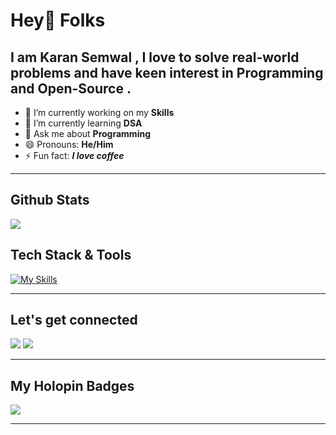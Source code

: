 # Hey👋 Folks

<!--
**Karansemwal/Karansemwal** is a ✨ _special_ ✨ repository because its `README.md` (this file) appears on your GitHub profile.
-->
## I am Karan Semwal , I love to solve real-world problems and have keen interest in Programming and Open-Source .


- 🔭 I’m currently working on my **Skills**
- 🌱 I’m currently learning **DSA** 
- 💬 Ask me about **Programming**
- 😄 Pronouns: **He/Him**
- ⚡ Fun fact: ***I love coffee*** 



---


## Github Stats

<img 
   src="https://github-readme-stats.vercel.app/api?username=Karansemwal&show_icons=true&theme=tokyonight" 
/>


## Tech Stack & Tools


[![My Skills](https://skillicons.dev/icons?i=html,c,cpp,markdown,git,github,vscode)](https://skillicons.dev)


---


## Let's get connected

[ ![](https://skillicons.dev/icons?i=twitter)](https://twitter.com/Karansemwal6)
[ ![](https://skillicons.dev/icons?i=linkedin)](https://www.linkedin.com/in/karan-semwal-028605226/)


---


## My Holopin Badges


![](https://www.holopin.io/_next/image?url=%2Fapi%2Fuser%2Fboard%3Fuser%3Dkaransemwal6&w=1920&q=75)

---
